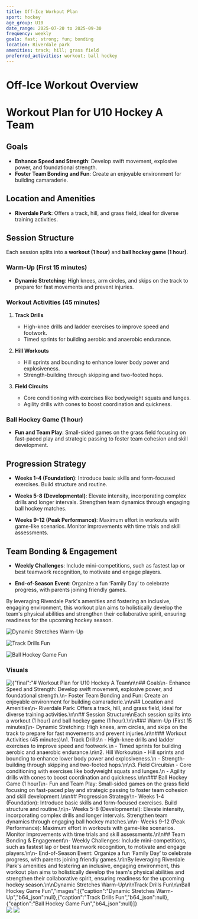 ```yaml
---
title: Off-Ice Workout Plan
sport: hockey
age_group: U10
date_range: 2025-07-20 to 2025-09-30
frequency: weekly
goals: fast; strong; fun; bonding
location: Riverdale park
amenities: track; hill; grass field
preferred_activities: workout; ball hockey
---
```


# Off-Ice Workout Overview

# Workout Plan for U10 Hockey A Team

## Goals
- **Enhance Speed and Strength**: Develop swift movement, explosive power, and foundational strength.
- **Foster Team Bonding and Fun**: Create an enjoyable environment for building camaraderie.

## Location and Amenities
- **Riverdale Park**: Offers a track, hill, and grass field, ideal for diverse training activities.

## Session Structure
Each session splits into a **workout (1 hour)** and **ball hockey game (1 hour)**.

### Warm-Up (First 15 minutes)
- **Dynamic Stretching**: High knees, arm circles, and skips on the track to prepare for fast movements and prevent injuries.

### Workout Activities (45 minutes)
1. **Track Drills**
   - High-knee drills and ladder exercises to improve speed and footwork.
   - Timed sprints for building aerobic and anaerobic endurance.

2. **Hill Workouts**
   - Hill sprints and bounding to enhance lower body power and explosiveness.
   - Strength-building through skipping and two-footed hops.

3. **Field Circuits**
   - Core conditioning with exercises like bodyweight squats and lunges.
   - Agility drills with cones to boost coordination and quickness.

### Ball Hockey Game (1 hour)
- **Fun and Team Play**: Small-sided games on the grass field focusing on fast-paced play and strategic passing to foster team cohesion and skill development.

## Progression Strategy
- **Weeks 1-4 (Foundation)**: Introduce basic skills and form-focused exercises. Build structure and routine.

- **Weeks 5-8 (Developmental)**: Elevate intensity, incorporating complex drills and longer intervals. Strengthen team dynamics through engaging ball hockey matches.

- **Weeks 9-12 (Peak Performance)**: Maximum effort in workouts with game-like scenarios. Monitor improvements with time trials and skill assessments.

## Team Bonding & Engagement
- **Weekly Challenges**: Include mini-competitions, such as fastest lap or best teamwork recognition, to motivate and engage players.

- **End-of-Season Event**: Organize a fun ‘Family Day’ to celebrate progress, with parents joining friendly games.

By leveraging Riverdale Park's amenities and fostering an inclusive, engaging environment, this workout plan aims to holistically develop the team's physical abilities and strengthen their collaborative spirit, ensuring readiness for the upcoming hockey season.

![Dynamic Stretches Warm-Up](https://image-url-1)

![Track Drills Fun](https://image-url-2)

![Ball Hockey Game Fun](https://image-url-3)

### Visuals

![{"final":"# Workout Plan for U10 Hockey A Team\n\n## Goals\n- **Enhance Speed and Strength**: Develop swift movement, explosive power, and foundational strength.\n- **Foster Team Bonding and Fun**: Create an enjoyable environment for building camaraderie.\n\n## Location and Amenities\n- **Riverdale Park**: Offers a track, hill, and grass field, ideal for diverse training activities.\n\n## Session Structure\nEach session splits into a **workout (1 hour)** and **ball hockey game (1 hour)**.\n\n### Warm-Up (First 15 minutes)\n- **Dynamic Stretching**: High knees, arm circles, and skips on the track to prepare for fast movements and prevent injuries.\n\n### Workout Activities (45 minutes)\n1. **Track Drills**\n   - High-knee drills and ladder exercises to improve speed and footwork.\n   - Timed sprints for building aerobic and anaerobic endurance.\n\n2. **Hill Workouts**\n   - Hill sprints and bounding to enhance lower body power and explosiveness.\n   - Strength-building through skipping and two-footed hops.\n\n3. **Field Circuits**\n   - Core conditioning with exercises like bodyweight squats and lunges.\n   - Agility drills with cones to boost coordination and quickness.\n\n### Ball Hockey Game (1 hour)\n- **Fun and Team Play**: Small-sided games on the grass field focusing on fast-paced play and strategic passing to foster team cohesion and skill development.\n\n## Progression Strategy\n- **Weeks 1-4 (Foundation)**: Introduce basic skills and form-focused exercises. Build structure and routine.\n\n- **Weeks 5-8 (Developmental)**: Elevate intensity, incorporating complex drills and longer intervals. Strengthen team dynamics through engaging ball hockey matches.\n\n- **Weeks 9-12 (Peak Performance)**: Maximum effort in workouts with game-like scenarios. Monitor improvements with time trials and skill assessments.\n\n## Team Bonding & Engagement\n- **Weekly Challenges**: Include mini-competitions, such as fastest lap or best teamwork recognition, to motivate and engage players.\n\n- **End-of-Season Event**: Organize a fun ‘Family Day’ to celebrate progress, with parents joining friendly games.\n\nBy leveraging Riverdale Park's amenities and fostering an inclusive, engaging environment, this workout plan aims to holistically develop the team's physical abilities and strengthen their collaborative spirit, ensuring readiness for the upcoming hockey season.\n\n![Dynamic Stretches Warm-Up](https://image-url-1)\n\n![Track Drills Fun](https://image-url-2)\n\n![Ball Hockey Game Fun](https://image-url-3)","images":[{"caption":"Dynamic Stretches Warm-Up","b64_json":null},{"caption":"Track Drills Fun","b64_json":null},{"caption":"Ball Hockey Game Fun","b64_json":null}]}](images/3a1402df_0.png)
![](images/3a1402df_1.png)
![](images/3a1402df_2.png)
